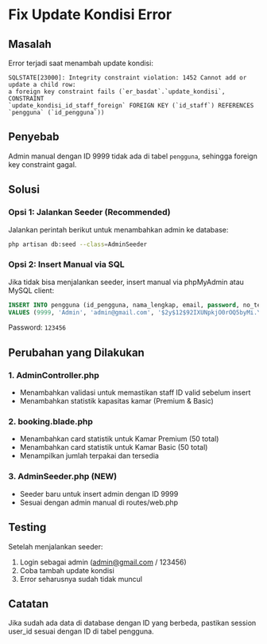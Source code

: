 # Fix Update Kondisi Error

## Masalah

Error terjadi saat menambah update kondisi:

```
SQLSTATE[23000]: Integrity constraint violation: 1452 Cannot add or update a child row:
a foreign key constraint fails (`er_basdat`.`update_kondisi`, CONSTRAINT
`update_kondisi_id_staff_foreign` FOREIGN KEY (`id_staff`) REFERENCES `pengguna` (`id_pengguna`))
```

## Penyebab

Admin manual dengan ID 9999 tidak ada di tabel `pengguna`, sehingga foreign key constraint gagal.

## Solusi

### Opsi 1: Jalankan Seeder (Recommended)

Jalankan perintah berikut untuk menambahkan admin ke database:

```bash
php artisan db:seed --class=AdminSeeder
```

### Opsi 2: Insert Manual via SQL

Jika tidak bisa menjalankan seeder, insert manual via phpMyAdmin atau MySQL client:

```sql
INSERT INTO pengguna (id_pengguna, nama_lengkap, email, password, no_telepon, alamat, role, specialization, created_at, updated_at)
VALUES (9999, 'Admin', 'admin@gmail.com', '$2y$12$92IXUNpkjO0rOQ5byMi.Ye4oKoEa3Ro9llC/.og/at2.uheWG/igi', '081234567890', 'Alamat Admin', 'admin', NULL, NOW(), NOW());
```

Password: `123456`

## Perubahan yang Dilakukan

### 1. AdminController.php

-   Menambahkan validasi untuk memastikan staff ID valid sebelum insert
-   Menambahkan statistik kapasitas kamar (Premium & Basic)

### 2. booking.blade.php

-   Menambahkan card statistik untuk Kamar Premium (50 total)
-   Menambahkan card statistik untuk Kamar Basic (50 total)
-   Menampilkan jumlah terpakai dan tersedia

### 3. AdminSeeder.php (NEW)

-   Seeder baru untuk insert admin dengan ID 9999
-   Sesuai dengan admin manual di routes/web.php

## Testing

Setelah menjalankan seeder:

1. Login sebagai admin (admin@gmail.com / 123456)
2. Coba tambah update kondisi
3. Error seharusnya sudah tidak muncul

## Catatan

Jika sudah ada data di database dengan ID yang berbeda, pastikan session user_id sesuai dengan ID di tabel pengguna.
